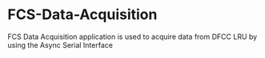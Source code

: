 # FCS-Data-Acquisition
FCS Data Acquisition application is used to acquire data from DFCC LRU by using the Async Serial Interface
